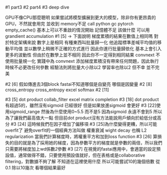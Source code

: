 #1 part3 #2 part4 #3 deep dive

GPU不像CPU那麼聰明
如果嘗試將模型擴展到更大的模型，除非你有更昂貴的GPU，不然就會用完 並收到 memory不足
call python gc pytorch empty_cache() 基本上可以不重啟的情況開始
記憶體不足 該做什麼  可以用 grandient accumulation
#1 [5] -> 下面說明
梯度累積的結果在數值上相同嗎 對於特定架構來說 數字上是相同 有種東西叫批量歸一化 他追蹤標準差喊平均值的移動平均值 並以數學上稍微不正確的方式進行 因此你進行批量歸依化  基本上會引入更多的波動性 但由於在數學上並不相同 因此你不一定得到相同結果 
convnext 不使用批量規一化
實踐中為 convnext 添加梯度累積沒有帶來任何問題，因此執行時候不必更改任何參數
經驗法則將批量大小除以2 學習率也除以2 但不幸 並不完美

#2 [6] 假如傳進去3個block fastai不知道哪個是自變亮 哪個是因變量
#2 [8] cross_entropy
cross_entropy excel softmax
#2 [11] 

#3 [5] dot product
collab_filter excel
matrix completion
#3 [18]
dot product 有超過5的，雖然沒有sigmoid 已經很好 但是如果放進sigmoid 會更好
#3 [22]使用sigmoid_range 然後為什麼使用0~5.5 而不是5 因為sigmoid 永遠不會到5 所以為了讓我們最高值大一點
但目前dot product沒有方法能說用戶傾向於給低分或高分
#3 [24] 這時候我們在因子增加了偏移項
#3 [25]為什麼變得更糟，所以可能overfit了
避免overfit的一個經典方法叫做 權重衰減 wight decay 也稱 L2 regularization 當我們計算梯度時，將權重平方和加到loss function
#3 [26] 算損失的目的就是為了採用她的梯度，因為參數平方的梯度就是參數的兩倍，所以我們只需要將梯度加上wd係數*2*參數
#3 [27] 在視覺的fastai應用中，會適當的設定預設值，通常做得不錯，只要使用預設值就好，但在表格或是collaborative filtering，對數據不夠了解 不知道在這裡使用什麼 所以可能嘗試10的幾個倍數 從 0.1 除以10幾次 看哪個結果最好